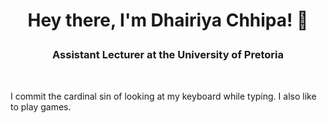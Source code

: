 # <p align="center"> Hey there, I'm Dhairiya Chhipa! 🌱 </p>
### <p align="center"> Assistant Lecturer at the University of Pretoria </p>

<br/>

I commit the cardinal sin of looking at my keyboard while typing. I also like to play games.

<!--

---

-->
